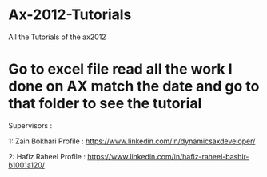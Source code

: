 # Ax-2012-Tutorials
All the Tutorials of the ax2012

# Go to excel file read all the work I done on AX match the date and go to that folder to see the tutorial

Supervisors : 

1: Zain Bokhari 
Profile : https://www.linkedin.com/in/dynamicsaxdeveloper/

2: Hafiz Raheel
Profile : https://www.linkedin.com/in/hafiz-raheel-bashir-b1001a120/
